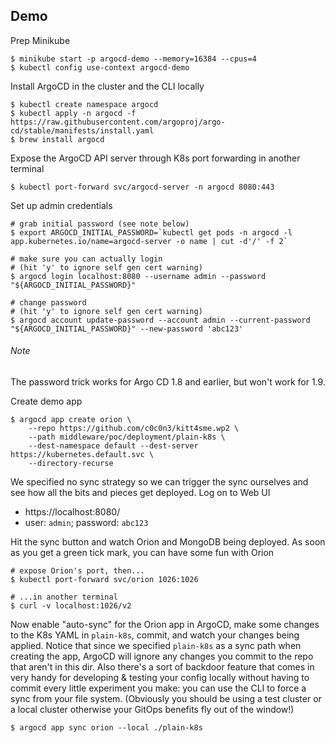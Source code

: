 Demo
----

Prep Minikube

    $ minikube start -p argocd-demo --memory=16384 --cpus=4
    $ kubectl config use-context argocd-demo

Install ArgoCD in the cluster and the CLI locally

    $ kubectl create namespace argocd
    $ kubectl apply -n argocd -f https://raw.githubusercontent.com/argoproj/argo-cd/stable/manifests/install.yaml
    $ brew install argocd

Expose the ArgoCD API server through K8s port forwarding in another
terminal

    $ kubectl port-forward svc/argocd-server -n argocd 8080:443

Set up admin credentials

    # grab initial password (see note below)
    $ export ARGOCD_INITIAL_PASSWORD=`kubectl get pods -n argocd -l app.kubernetes.io/name=argocd-server -o name | cut -d'/' -f 2`
    
    # make sure you can actually login
    # (hit 'y' to ignore self gen cert warning)
    $ argocd login localhost:8080 --username admin --password "${ARGOCD_INITIAL_PASSWORD}"
    
    # change password
    # (hit 'y' to ignore self gen cert warning)
    $ argocd account update-password --account admin --current-password "${ARGOCD_INITIAL_PASSWORD}" --new-password 'abc123'

###### Note
The password trick works for Argo CD 1.8 and earlier, but won't work for 1.9.

Create demo app

    $ argocd app create orion \
        --repo https://github.com/c0c0n3/kitt4sme.wp2 \
        --path middleware/poc/deployment/plain-k8s \
        --dest-namespace default --dest-server https://kubernetes.default.svc \
        --directory-recurse

We specified no sync strategy so we can trigger the sync ourselves and
see how all the bits and pieces get deployed. Log on to Web UI

* https://localhost:8080/
* user: `admin`; password: `abc123`

Hit the sync button and watch Orion and MongoDB being deployed. As soon
as you get a green tick mark, you can have some fun with Orion

    # expose Orion's port, then...
    $ kubectl port-forward svc/orion 1026:1026

    # ...in another terminal
    $ curl -v localhost:1026/v2

Now enable "auto-sync" for the Orion app in ArgoCD, make some changes
to the K8s YAML in `plain-k8s`, commit, and watch your changes being
applied. Notice that since we specified `plain-k8s` as a sync path when
creating the app, ArgoCD will ignore any changes you commit to the repo
that aren't in this dir. Also there's a sort of backdoor feature that
comes in very handy for developing & testing your config locally without
having to commit every little experiment you make: you can use the CLI
to force a sync from your file system. (Obviously you should be using
a test cluster or a local cluster otherwise your GitOps benefits fly
out of the window!)

    $ argocd app sync orion --local ./plain-k8s
